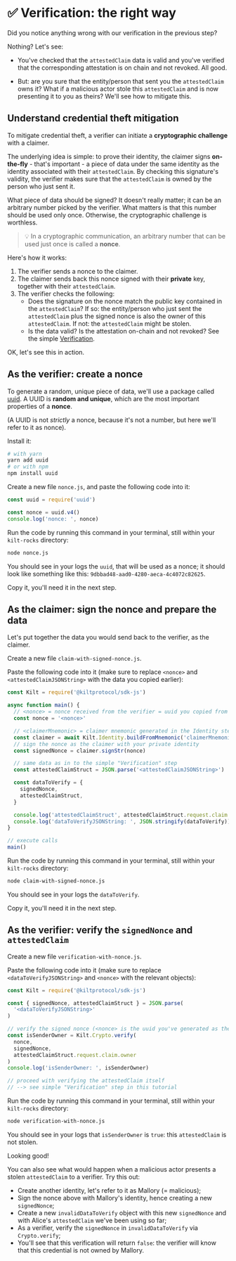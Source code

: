 # ✅ Verification: the right way

Did you notice anything wrong with our verification in the previous step?

Nothing? Let's see:

- You've checked that the `attestedClaim` data is valid and you've verified that the corresponding attestation is on chain and not revoked. All good.

- But: are you sure that the entity/person that sent you the `attestedClaim` owns it?
  What if a malicious actor stole this `attestedClaim` and is now presenting it to you as theirs? We'll see how to mitigate this.

## Understand credential theft mitigation

To mitigate credential theft, a <span class="label-role verifier">verifier</span> can initiate a **cryptographic challenge** with a <span class="label-role claimer">claimer</span>.

The underlying idea is simple: to prove their identity, the <span class="label-role claimer">claimer</span> signs **on-the-fly** - that's important - a piece of data under the same identity as the identity associated with their `attestedClaim`. By checking this signature's validity, the <span class="label-role verifier">verifier</span> makes sure that the `attestedClaim` is owned by the person who just sent it.

What piece of data should be signed? It doesn't really matter; it can be an arbitrary number picked by the <span class="label-role verifier">verifier</span>. What matters is that this number should be used only once. Otherwise, the cryptographic challenge is worthless.

> 💡 In a cryptographic communication, an arbitrary number that can be used just once is called a **nonce**.

Here's how it works:

1. The <span class="label-role verifier">verifier</span> sends a nonce to the <span class="label-role claimer">claimer</span>.
2. The <span class="label-role claimer">claimer</span> sends back this nonce signed with their **private** key, together with their `attestedClaim`.
3. The <span class="label-role verifier">verifier</span> checks the following:
   - Does the signature on the nonce match the public key contained in the `attestedClaim`? If so: the entity/person who just sent the `attestedClaim` plus the signed nonce is also the owner of this `attestedClaim`. If not: the `attestedClaim` might be stolen.
   - Is the data valid? Is the attestation on-chain and not revoked? See the simple [Verification](verification).

OK, let's see this in action.

## As the <span class="label-role verifier">verifier</span>: create a nonce

To generate a random, unique piece of data, we'll use a package called [uuid].
A UUID is **random and unique**, which are the most important properties of a **nonce**.

(A UUID is not _strictly_ a nonce, because it's not a number, but here we'll refer to it as nonce).

Install it:

```bash
# with yarn
yarn add uuid
# or with npm
npm install uuid
```

Create a new file `nonce.js`, and paste the following code into it:

```javascript
const uuid = require('uuid')

const nonce = uuid.v4()
console.log('nonce: ', nonce)
```

Run the code by running this command in your terminal, still within your `kilt-rocks` directory:

```bash
node nonce.js
```

You should see in your logs the `uuid`, that will be used as a nonce; it should look like something like this: `9dbbad48-aad0-4280-aeca-4c4072c82625`.

Copy it, you'll need it in the next step.

## As the <span class="label-role claimer">claimer</span>: sign the nonce and prepare the data

Let's put together the data you would send back to the <span class="label-role verifier">verifier</span>, as the <span class="label-role claimer">claimer</span>.

Create a new file `claim-with-signed-nonce.js`.

Paste the following code into it (make sure to replace `<nonce>` and `<attestedClaimJSONString>` with the data you copied earlier):

<!-- copy and paste 1️⃣ signNonce_example from 6_verification-with-nonce.ts -->

<!-- IMPORTANT! Respect the UNCOMMENT-LINE and REMOVE-LINE comments -->

```javascript
const Kilt = require('@kiltprotocol/sdk-js')

async function main() {
  // <nonce> = nonce received from the verifier = uuid you copied from above
  const nonce = '<nonce>'

  // <claimerMnemonic> = claimer mnemonic generated in the Identity step
  const claimer = await Kilt.Identity.buildFromMnemonic('claimerMnemonic')
  // sign the nonce as the claimer with your private identity
  const signedNonce = claimer.signStr(nonce)

  // same data as in to the simple "Verification" step
  const attestedClaimStruct = JSON.parse('<attestedClaimJSONString>')

  const dataToVerify = {
    signedNonce,
    attestedClaimStruct,
  }

  console.log('attestedClaimStruct', attestedClaimStruct.request.claim.owner)
  console.log('dataToVerifyJSONString: ', JSON.stringify(dataToVerify))
}

// execute calls
main()
```

Run the code by running this command in your terminal, still within your `kilt-rocks` directory:

```bash
node claim-with-signed-nonce.js
```

You should see in your logs the `dataToVerify`.

Copy it, you'll need it in the next step.

## As the <span class="label-role verifier">verifier</span>: verify the `signedNonce` and `attestedClaim`

Create a new file `verification-with-nonce.js`.

Paste the following code into it (make sure to replace `<dataToVerifyJSONString>` and `<nonce>` with the relevant objects):

<!-- copy and paste 2️⃣ verifyNonce_example from 6_verification-with-nonce.ts -->

<!-- IMPORTANT! Respect the UNCOMMENT-LINE and REMOVE-LINE comments -->

```javascript
const Kilt = require('@kiltprotocol/sdk-js')

const { signedNonce, attestedClaimStruct } = JSON.parse(
  '<dataToVerifyJSONString>'
)

// verify the signed nonce (<nonce> is the uuid you've generated as the verifier)
const isSenderOwner = Kilt.Crypto.verify(
  nonce,
  signedNonce,
  attestedClaimStruct.request.claim.owner
)
console.log('isSenderOwner: ', isSenderOwner)

// proceed with verifying the attestedClaim itself
// --> see simple "Verification" step in this tutorial
```

Run the code by running this command in your terminal, still within your `kilt-rocks` directory:

```bash
node verification-with-nonce.js
```

You should see in your logs that `isSenderOwner` is `true`: this `attestedClaim` is not stolen.

Looking good!

You can also see what would happen when a malicious actor presents a stolen `attestedClaim` to a <span class="label-role verifier">verifier</span>. Try this out:

- Create another identity, let's refer to it as Mallory (= malicious);
- Sign the nonce above with Mallory's identity, hence creating a new `signedNonce`;
- Create a new `invalidDataToVerify` object with this new `signedNonce` and with Alice's `attestedClaim` we've been using so far;
- As a <span class="label-role verifier">verifier</span>, verify the `signedNonce` in `invalidDataToVerify` via `Crypto.verify`;
- You'll see that this verification will return `false`: the <span class="label-role verifier">verifier</span> will know that this credential is not owned by Mallory.

[uuid]: https://www.npmjs.com/package/uuid
